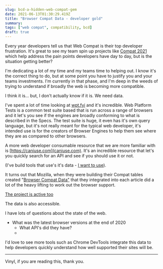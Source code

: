 ```yaml
---
slug: bcd-a-hidden-web-compat-gem
date: 2021-06-13T01:30:29.419Z
title: "Browser Compat Data - developer gold"
summary: 
tags: ["web compat", compatibility, bcd]
draft: true
---
```


Every year developers tell us that Web Compat is their top developer frustration. It's great to see my team spin up projects like [Compat 2021](https://web.dev/compat2021/) which help address the pain points developers have day to day, but is the situation getting better?

I'm dedicating a lot of my time and my teams time to helping out. I know it's the correct thing to do, but at some point you have to justify you and your teams investments. I'm currently in that phase, and I'm deep in the weeds of trying to understand if broadly the web is becoming more compatible.

I think it is... but, I don't actually know if it is. We need data.

I've spent a lot of time looking at [wpt.fyi](https://wpt.fyi/) and it's incredible. Web Platform Tests is a common test suite based that is run across a range of browsers and it let's you see if the engines are broadly conforming to what is described in the Specs.  The test suite is huge, it even has it's own query language, but it's not really meant for the typical web developer, it's intended use is for the creators of Browser Engines to help them see where they are as compared to other browsers.

A more web developer consumable resource that we are more familiar with is [https://caniuse.com](caniuse.com). It's an incredible resource that let's you quickly search for an API and see if you should use it or not.

 (I've build tools that use's it's data - [I want to use](https://iwanttouse.com/)).

It turns out that Mozilla, when they were building their Compat tables created "[Browser Compat Data"](https://github.com/mdn/browser-compat-data
) that they integrated into each article did a lot of the heavy lifting to work out the browser support.

[The project is active too](https://github.com/mdn/browser-compat-data/pulse/monthly)

The data is also accessible.

I have lots of questions about the state of the web.

* What was the latest browser versions at the end of 2020
  * What API's did they have?
  * 

I'd love to see more tools such as Chrome DevTools integrate this data to help developers quickly understand how well supported their sites will be.

---

Vinyl, if you are reading this, thank you.
